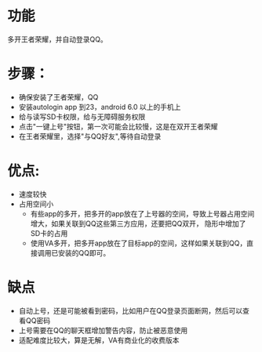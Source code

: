 # 功能
多开王者荣耀，并自动登录QQ。

# 步骤：
- 确保安装了王者荣耀，QQ
- 安装autologin app 到23，android 6.0 以上的手机上 
- 给与读写SD卡权限，给与无障碍服务权限
- 点击"一键上号"按钮，第一次可能会比较慢，这是在双开王者荣耀
- 在王者荣耀里，选择"与QQ好友",等待自动登录


# 优点:
- 速度较快
- 占用空间小
  - 有些app的多开，把多开的app放在了上号器的空间，导致上号器占用空间增大，如果关联到QQ这些第三方应用，还要把QQ双开，
  隐形中增加了SD卡的占用
  - 使用VA多开，把多开app放在了目标app的空间，这样如果关联到QQ，直接调用已安装的QQ即可。
  
# 缺点
- 自动上号，还是可能被看到密码，比如用户在QQ登录页面断网，然后可以查看QQ密码
- 上号需要在QQ的聊天框增加警告内容，防止被恶意使用
- 适配难度比较大，算是无解，VA有商业化的收费版本
